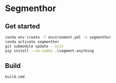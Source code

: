 # Segmenthor

## Get started
```cmd
conda env create -f environment.yml -n segmenthor
conda activate segmenthor
git submodule update --init
pip install --no-index .\segment-anything
```

## Build
```cmd
build.cmd
```
